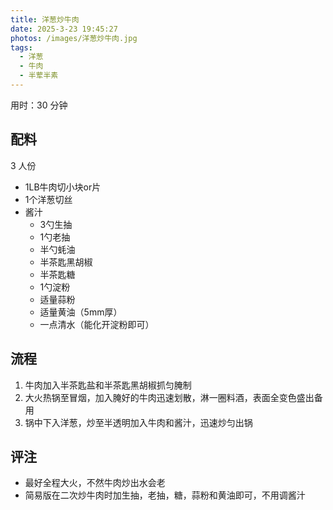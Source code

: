 ```yaml
---
title: 洋葱炒牛肉
date: 2025-3-23 19:45:27
photos: /images/洋葱炒牛肉.jpg
tags:
  - 洋葱
  - 牛肉
  - 半荤半素
---
```


用时：30 分钟

## 配料

3 人份

- 1LB牛肉切小块or片
- 1个洋葱切丝
- 酱汁
  - 3勺生抽
  - 1勺老抽
  - 半勺蚝油
  - 半茶匙黑胡椒
  - 半茶匙糖
  - 1勺淀粉
  - 适量蒜粉
  - 适量黄油（5mm厚）
  - 一点清水（能化开淀粉即可）

<!--more-->

## 流程

1. 牛肉加入半茶匙盐和半茶匙黑胡椒抓匀腌制
2. 大火热锅至冒烟，加入腌好的牛肉迅速划散，淋一圈料酒，表面全变色盛出备用
3. 锅中下入洋葱，炒至半透明加入牛肉和酱汁，迅速炒匀出锅

## 评注

- 最好全程大火，不然牛肉炒出水会老
- 简易版在二次炒牛肉时加生抽，老抽，糖，蒜粉和黄油即可，不用调酱汁

